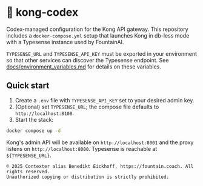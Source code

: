 # 🧠 kong-codex

Codex-managed configuration for the Kong API gateway. This repository includes a
`docker-compose.yml` setup that launches Kong in db-less mode with a
Typesense instance used by FountainAI.

`TYPESENSE_URL` and `TYPESENSE_API_KEY` must be exported in your environment so
that other services can discover the Typesense endpoint. See
[docs/environment_variables.md](../../docs/environment_variables.md) for details
on these variables.

## Quick start

1. Create a `.env` file with `TYPESENSE_API_KEY` set to your desired admin key.
2. (Optional) set `TYPESENSE_URL`; the compose file defaults to
   `http://localhost:8108`.
3. Start the stack:

```bash
docker compose up -d
```

Kong's admin API will be available on `http://localhost:8001` and the proxy
listens on `http://localhost:8000`. Typesense is reachable at `${TYPESENSE_URL}`.

```
© 2025 Contexter alias Benedikt Eickhoff, https://fountain.coach. All rights reserved.
Unauthorized copying or distribution is strictly prohibited.
```
